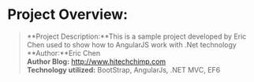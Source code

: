 # Project Overview:

>**Project Description:**This is a sample project developed by Eric Chen used to show how to AngularJS work with .Net technology
>**Author:**Eric Chen   
>**Author Blog:** http://www.hitechchimp.com  
>**Technology utilized:** BootStrap, AngularJs, .NET MVC, EF6

